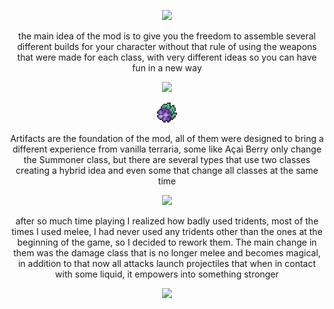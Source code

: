 <p align="center" ><img  src="https://i.imgur.com/L39BVGx.png"/></p>

<p align="center" >the main idea of the mod is to give you the freedom to assemble several different builds for your character without that rule of using the weapons that were made for each class, with very different ideas so you can have fun in a new way
</p>

<p align="center" ><img  src="https://i.imgur.com/WOv6nK6.png"/></p>
<p align="center" ><img  src="Content/Items/Artifacts/Acai.png"/></p>
<p align="center" >Artifacts are the foundation of the mod, all of them were designed to bring a different experience from vanilla terraria, some like Açai Berry only change the Summoner class, but there are several types that use two classes creating a hybrid idea and even some that change all classes at the same time</p>

<p align="center" ><img  src="https://i.imgur.com/P0VD6u7.png"/></p>
<p style="text-align: center;" >after so much time playing I realized how badly used tridents, most of the times I used melee, I had never used any tridents other than the ones at the beginning of the game, so I decided to rework them. The main change in them was the damage class that is no longer melee and becomes magical, in addition to that now all attacks launch projectiles that when in contact with some liquid, it empowers into something stronger
</p>

<p align="center" ><img  src="https://i.imgur.com/p3NwyzV.png"/></p>
<p align="center" ></p>

